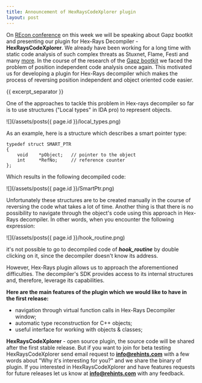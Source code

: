 ```yaml
---
title: Announcement of HexRaysCodeXplorer plugin
layout: post
---
```


On [REcon conference](http://recon.cx/2013/schedule/events/15.html) on this week we will be speaking about Gapz bootkit and presenting our plugin for Hex-Rays Decompiler - **HexRaysCodeXplorer**. We already have been working for a long time with static code analysis of such complex threats as Stuxnet, Flame, Festi and many [more](http://rehints.com/publications/). In the course of the research of the [Gapz bootkit](http://www.welivesecurity.com/wp-content/uploads/2013/04/gapz-bootkit-whitepaper.pdf) we faced the problem of position independent code analysis once again. This motivated us for developing a plugin for Hex-Rays decompiler which makes the process of reversing position independent and object oriented code easier.

{{ excerpt_separator }}

One of the approaches to tackle this problem in Hex-rays decompiler so far is to use structures ("Local types" in IDA pro) to represent objects.

![](/assets/posts{{ page.id }}/local_types.png)

As an example, here is a structure which describes a smart pointer type:
```
typedef struct SMART_PTR
{
    void    *pObject;   // pointer to the object
    int     *RefNo;     // reference counter
};

```

Which results in the following decompiled code:

![](/assets/posts{{ page.id }}/SmartPtr.png)

Unfortunately these structures are to be created manually in the course of reversing the code what takes a lot of time. Another thing is that there is no possibility to navigate through the object's code using this approach in Hex-Rays decompiler. In other words, when you encounter the following expression:

![](/assets/posts{{ page.id }}/hook_routine.png)

it's not possible to go to decompiled code of ***hook_routine*** by double clicking on it, since the decompiler doesn't know its address.

However, Hex-Rays plugin allows us to approach the aforementioned difficulties. The decompiler's SDK provides access to its internal structures and, therefore, leverage its capabilities.

**Here are the main features of the plugin which we would like to have in the first release:**
* navigation through virtual function calls in Hex-Rays Decompiler window;
* automatic type reconstruction for C++ objects;
* useful interface for working with objects & classes;

**HexRaysCodeXplorer** - open source plugin, the source code will be shared after the first stable release. But if you want to join for beta testing HexRaysCodeXplorer send email request to **info@rehints.com** with a few words about "Why it's interesting for you?" and we share the binary of plugin.
If you interested in HexRaysCodeXplorer and have features requests for future releases let us know at **info@rehints.com** with any feedback.
